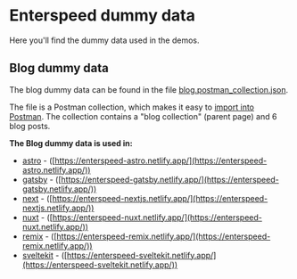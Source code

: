 # Enterspeed dummy data

Here you'll find the dummy data used in the demos.

## Blog dummy data

The blog dummy data can be found in the file [blog.postman_collection.json](https://github.com/enterspeedhq/enterspeed-demos/blob/master/enterspeed-dummy-data/blog.postman_collection.json).

The file is a Postman collection, which makes it easy to [import into Postman](https://learning.postman.com/docs/getting-started/importing-and-exporting-data/#importing-data-into-postman). The collection contains a "blog collection" (parent page) and 6 blog posts.

**The Blog dummy data is used in:**

- [astro](https://github.com/enterspeedhq/enterspeed-demos/tree/master/astro) - ([https://enterspeed-astro.netlify.app/](https://enterspeed-astro.netlify.app/))
- [gatsby](https://github.com/enterspeedhq/enterspeed-demos/tree/master/gatsby) - ([https://enterspeed-gatsby.netlify.app/](https://enterspeed-gatsby.netlify.app/))
- [next](https://github.com/enterspeedhq/enterspeed-demos/tree/master/next) - ([https://enterspeed-nextjs.netlify.app/](https://enterspeed-nextjs.netlify.app/))
- [nuxt](https://github.com/enterspeedhq/enterspeed-demos/tree/master/nuxt) - ([https://enterspeed-nuxt.netlify.app/](https://enterspeed-nuxt.netlify.app/))
- [remix](https://github.com/enterspeedhq/enterspeed-demos/tree/master/remix) - ([https://enterspeed-remix.netlify.app/](https://enterspeed-remix.netlify.app/))
- [sveltekit](https://github.com/enterspeedhq/enterspeed-demos/tree/master/sveltekit) - ([https://enterspeed-sveltekit.netlify.app/](https://enterspeed-sveltekit.netlify.app/))
